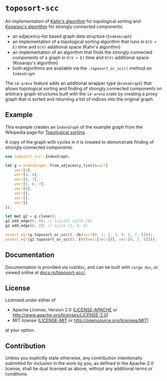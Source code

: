 # `toposort-scc`

An implementation of
[Kahn's algorithm](https://en.wikipedia.org/wiki/Topological_sorting)
for topological sorting and
[Kosaraju's algorithm](https://en.wikipedia.org/wiki/Kosaraju%27s_algorithm)
for strongly connected components.

- an adjacency-list based graph data structure (`IndexGraph`)
- an implementation of a topological sorting algorithm that runs in
  `O(V + E)` time and `O(V)` additional space (Kahn's algorithm)
- an implementation of an algorithm that finds the strongly connected
  components of a graph in `O(V + E)` time and `O(V)` additional space
  (Kosaraju's algorithm)
- both algorithms are available via the `.toposort_or_scc()` method on
  `IndexGraph`

The `id-arena` feature adds an additional wrapper type (`ArenaGraph`) that
allows topological sorting and finding of strongly connected components on
arbitrary graph structures built with the `id-arena` crate by creating a
proxy graph that is sorted and returning a list of indices into the original
graph.

## Example

This example creates an `IndexGraph` of the example graph from the
Wikipedia page for
[Topological sorting](https://en.wikipedia.org/wiki/Topological_sorting).

A copy of the graph with cycles in it is created to demonstrate finding
of strongly connected components.

```rust
use toposort_scc::IndexGraph;

let g = IndexGraph::from_adjacency_list(&vec![
    vec![3],
    vec![3, 4],
    vec![4, 7],
    vec![5, 6, 7],
    vec![6],
    vec![],
    vec![],
    vec![]
]);

let mut g2 = g.clone();
g2.add_edge(0, 0); // trivial cycle [0]
g2.add_edge(6, 2); // cycle [2, 4, 6]

assert_eq!(g.toposort_or_scc(), Ok(vec![0, 1, 2, 3, 4, 5, 7, 6]));
assert_eq!(g2.toposort_or_scc(), Err(vec![vec![0], vec![4, 2, 6]]));
```

## Documentation

Documentation is provided via rustdoc, and can be built with `cargo doc`, or
viewed online at
[docs.rs/toposort-scc/](https://docs.rs/toposort-scc/).

## License

Licensed under either of

- Apache License, Version 2.0
    ([LICENSE-APACHE](LICENSE-APACHE) or http://www.apache.org/licenses/LICENSE-2.0)
- MIT license
    ([LICENSE-MIT](LICENSE-MIT) or http://opensource.org/licenses/MIT)

at your option.

## Contribution

Unless you explicitly state otherwise, any contribution intentionally submitted
for inclusion in the work by you, as defined in the Apache-2.0 license, shall be
dual licensed as above, without any additional terms or conditions.
